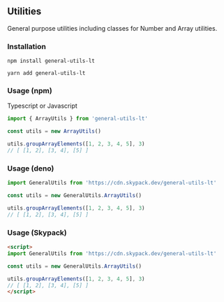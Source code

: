 ## Utilities

General purpose utilities including classes for Number and Array utilities.

### Installation

```
npm install general-utils-lt
```

```
yarn add general-utils-lt
```

### Usage (npm)

Typescript or Javascript

```js
import { ArrayUtils } from 'general-utils-lt'

const utils = new ArrayUtils()

utils.groupArrayElements([1, 2, 3, 4, 5], 3)
// [ [1, 2], [3, 4], [5] ]
```

### Usage (deno)

```ts
import GeneralUtils from 'https://cdn.skypack.dev/general-utils-lt'

const utils = new GeneralUtils.ArrayUtils()

utils.groupArrayElements([1, 2, 3, 4, 5], 3)
// [ [1, 2], [3, 4], [5] ]
```

### Usage (Skypack)

```html
<script>
import GeneralUtils from 'https://cdn.skypack.dev/general-utils-lt'

const utils = new GeneralUtils.ArrayUtils()

utils.groupArrayElements([1, 2, 3, 4, 5], 3)
// [ [1, 2], [3, 4], [5] ]
</script>
```
